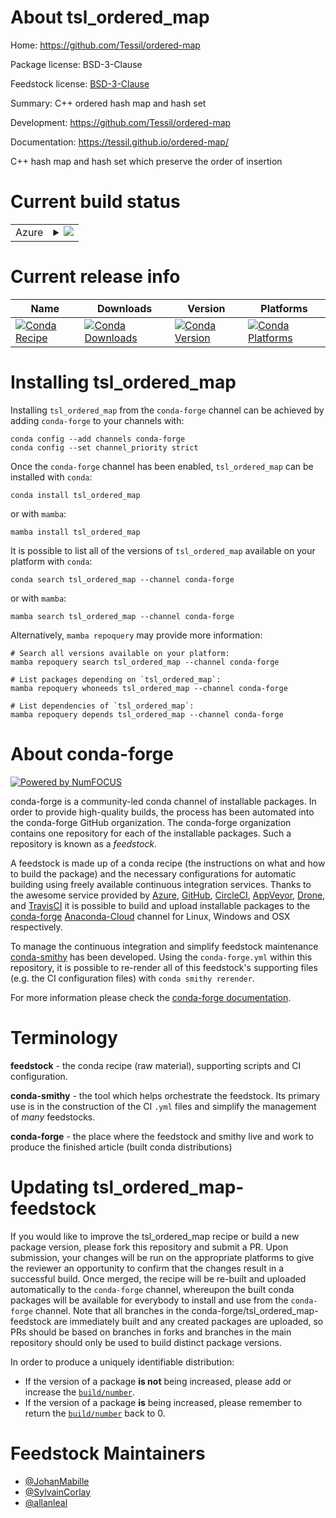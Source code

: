 About tsl_ordered_map
=====================

Home: https://github.com/Tessil/ordered-map

Package license: BSD-3-Clause

Feedstock license: [BSD-3-Clause](https://github.com/conda-forge/tsl_ordered_map-feedstock/blob/main/LICENSE.txt)

Summary: C++ ordered hash map and hash set

Development: https://github.com/Tessil/ordered-map

Documentation: https://tessil.github.io/ordered-map/

C++ hash map and hash set which preserve the order of insertion

Current build status
====================


<table>
    
  <tr>
    <td>Azure</td>
    <td>
      <details>
        <summary>
          <a href="https://dev.azure.com/conda-forge/feedstock-builds/_build/latest?definitionId=2096&branchName=main">
            <img src="https://dev.azure.com/conda-forge/feedstock-builds/_apis/build/status/tsl_ordered_map-feedstock?branchName=main">
          </a>
        </summary>
        <table>
          <thead><tr><th>Variant</th><th>Status</th></tr></thead>
          <tbody><tr>
              <td>linux_64</td>
              <td>
                <a href="https://dev.azure.com/conda-forge/feedstock-builds/_build/latest?definitionId=2096&branchName=main">
                  <img src="https://dev.azure.com/conda-forge/feedstock-builds/_apis/build/status/tsl_ordered_map-feedstock?branchName=main&jobName=linux&configuration=linux_64_" alt="variant">
                </a>
              </td>
            </tr><tr>
              <td>osx_64</td>
              <td>
                <a href="https://dev.azure.com/conda-forge/feedstock-builds/_build/latest?definitionId=2096&branchName=main">
                  <img src="https://dev.azure.com/conda-forge/feedstock-builds/_apis/build/status/tsl_ordered_map-feedstock?branchName=main&jobName=osx&configuration=osx_64_" alt="variant">
                </a>
              </td>
            </tr><tr>
              <td>win_64</td>
              <td>
                <a href="https://dev.azure.com/conda-forge/feedstock-builds/_build/latest?definitionId=2096&branchName=main">
                  <img src="https://dev.azure.com/conda-forge/feedstock-builds/_apis/build/status/tsl_ordered_map-feedstock?branchName=main&jobName=win&configuration=win_64_" alt="variant">
                </a>
              </td>
            </tr>
          </tbody>
        </table>
      </details>
    </td>
  </tr>
</table>

Current release info
====================

| Name | Downloads | Version | Platforms |
| --- | --- | --- | --- |
| [![Conda Recipe](https://img.shields.io/badge/recipe-tsl_ordered_map-green.svg)](https://anaconda.org/conda-forge/tsl_ordered_map) | [![Conda Downloads](https://img.shields.io/conda/dn/conda-forge/tsl_ordered_map.svg)](https://anaconda.org/conda-forge/tsl_ordered_map) | [![Conda Version](https://img.shields.io/conda/vn/conda-forge/tsl_ordered_map.svg)](https://anaconda.org/conda-forge/tsl_ordered_map) | [![Conda Platforms](https://img.shields.io/conda/pn/conda-forge/tsl_ordered_map.svg)](https://anaconda.org/conda-forge/tsl_ordered_map) |

Installing tsl_ordered_map
==========================

Installing `tsl_ordered_map` from the `conda-forge` channel can be achieved by adding `conda-forge` to your channels with:

```
conda config --add channels conda-forge
conda config --set channel_priority strict
```

Once the `conda-forge` channel has been enabled, `tsl_ordered_map` can be installed with `conda`:

```
conda install tsl_ordered_map
```

or with `mamba`:

```
mamba install tsl_ordered_map
```

It is possible to list all of the versions of `tsl_ordered_map` available on your platform with `conda`:

```
conda search tsl_ordered_map --channel conda-forge
```

or with `mamba`:

```
mamba search tsl_ordered_map --channel conda-forge
```

Alternatively, `mamba repoquery` may provide more information:

```
# Search all versions available on your platform:
mamba repoquery search tsl_ordered_map --channel conda-forge

# List packages depending on `tsl_ordered_map`:
mamba repoquery whoneeds tsl_ordered_map --channel conda-forge

# List dependencies of `tsl_ordered_map`:
mamba repoquery depends tsl_ordered_map --channel conda-forge
```


About conda-forge
=================

[![Powered by
NumFOCUS](https://img.shields.io/badge/powered%20by-NumFOCUS-orange.svg?style=flat&colorA=E1523D&colorB=007D8A)](https://numfocus.org)

conda-forge is a community-led conda channel of installable packages.
In order to provide high-quality builds, the process has been automated into the
conda-forge GitHub organization. The conda-forge organization contains one repository
for each of the installable packages. Such a repository is known as a *feedstock*.

A feedstock is made up of a conda recipe (the instructions on what and how to build
the package) and the necessary configurations for automatic building using freely
available continuous integration services. Thanks to the awesome service provided by
[Azure](https://azure.microsoft.com/en-us/services/devops/), [GitHub](https://github.com/),
[CircleCI](https://circleci.com/), [AppVeyor](https://www.appveyor.com/),
[Drone](https://cloud.drone.io/welcome), and [TravisCI](https://travis-ci.com/)
it is possible to build and upload installable packages to the
[conda-forge](https://anaconda.org/conda-forge) [Anaconda-Cloud](https://anaconda.org/)
channel for Linux, Windows and OSX respectively.

To manage the continuous integration and simplify feedstock maintenance
[conda-smithy](https://github.com/conda-forge/conda-smithy) has been developed.
Using the ``conda-forge.yml`` within this repository, it is possible to re-render all of
this feedstock's supporting files (e.g. the CI configuration files) with ``conda smithy rerender``.

For more information please check the [conda-forge documentation](https://conda-forge.org/docs/).

Terminology
===========

**feedstock** - the conda recipe (raw material), supporting scripts and CI configuration.

**conda-smithy** - the tool which helps orchestrate the feedstock.
                   Its primary use is in the construction of the CI ``.yml`` files
                   and simplify the management of *many* feedstocks.

**conda-forge** - the place where the feedstock and smithy live and work to
                  produce the finished article (built conda distributions)


Updating tsl_ordered_map-feedstock
==================================

If you would like to improve the tsl_ordered_map recipe or build a new
package version, please fork this repository and submit a PR. Upon submission,
your changes will be run on the appropriate platforms to give the reviewer an
opportunity to confirm that the changes result in a successful build. Once
merged, the recipe will be re-built and uploaded automatically to the
`conda-forge` channel, whereupon the built conda packages will be available for
everybody to install and use from the `conda-forge` channel.
Note that all branches in the conda-forge/tsl_ordered_map-feedstock are
immediately built and any created packages are uploaded, so PRs should be based
on branches in forks and branches in the main repository should only be used to
build distinct package versions.

In order to produce a uniquely identifiable distribution:
 * If the version of a package **is not** being increased, please add or increase
   the [``build/number``](https://docs.conda.io/projects/conda-build/en/latest/resources/define-metadata.html#build-number-and-string).
 * If the version of a package **is** being increased, please remember to return
   the [``build/number``](https://docs.conda.io/projects/conda-build/en/latest/resources/define-metadata.html#build-number-and-string)
   back to 0.

Feedstock Maintainers
=====================

* [@JohanMabille](https://github.com/JohanMabille/)
* [@SylvainCorlay](https://github.com/SylvainCorlay/)
* [@allanleal](https://github.com/allanleal/)

